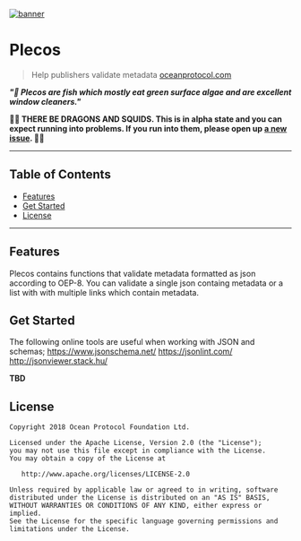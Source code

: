 [![banner](https://raw.githubusercontent.com/oceanprotocol/art/master/github/repo-banner%402x.png)](https://oceanprotocol.com)

# Plecos

> Help publishers validate metadata
> [oceanprotocol.com](https://oceanprotocol.com)


___"🌊 Plecos are fish which mostly eat green surface algae and are excellent window cleaners."___


**🐲🦑 THERE BE DRAGONS AND SQUIDS. This is in alpha state and you can expect running into problems. If you run into them, please open up [a new issue](https://github.com/oceanprotocol/brizo/issues). 🦑🐲**

---

## Table of Contents

- [Features](#features)
- [Get Started](#getstarted)
- [License](#license) 

---

## Features 

Plecos contains functions that validate metadata formatted as json according to OEP-8. 
You can validate a single json containg metadata or a list with with multiple links 
which contain metadata. 

## Get Started 

The following online tools are useful when working with JSON and schemas;
https://www.jsonschema.net/
https://jsonlint.com/
http://jsonviewer.stack.hu/

__TBD__

## License

```text
Copyright 2018 Ocean Protocol Foundation Ltd.

Licensed under the Apache License, Version 2.0 (the "License");
you may not use this file except in compliance with the License.
You may obtain a copy of the License at

   http://www.apache.org/licenses/LICENSE-2.0

Unless required by applicable law or agreed to in writing, software
distributed under the License is distributed on an "AS IS" BASIS,
WITHOUT WARRANTIES OR CONDITIONS OF ANY KIND, either express or implied.
See the License for the specific language governing permissions and
limitations under the License.
```

